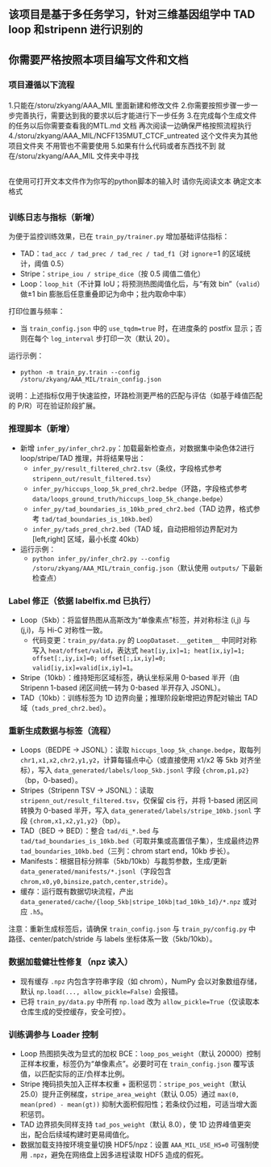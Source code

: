 ## 该项目是基于多任务学习，针对三维基因组学中 TAD loop 和stripenn 进行识别的
## 你需要严格按照本项目编写文件和文档


### 项目遵循以下流程 
#### 
1.只能在/storu/zkyang/AAA_MIL 里面新建和修改文件
2.你需要按照步骤一步一步完善执行，需要达到我的要求以后才能进行下一步任务
3.在完成每个生成文件的任务以后你需要查看我的MTL.md 文档 再次阅读一边确保严格按照流程执行
4./storu/zkyang/AAA_MIL/NCFF135MUT_CTCF_untreated 这个文件夹为其他项目文件夹 不用管也不需要使用
5.如果有什么代码或者东西找不到 就在/storu/zkyang/AAA_MIL 文件夹中寻找


##
在使用可打开文本文件作为你写的python脚本的输入时 请你先阅读文本 确定文本格式
##

### 训练日志与指标（新增）
为便于监控训练效果，已在 `train_py/trainer.py` 增加基础评估指标：
- TAD：`tad_acc / tad_prec / tad_rec / tad_f1`（对 `ignore`=1 的区域统计，阈值 0.5）
- Stripe：`stripe_iou / stripe_dice`（按 0.5 阈值二值化）
- Loop：`loop_hit`（不计算 IoU；将预测热图阈值化后，与“有效 bin”（`valid`）做±1 bin 膨胀后任意重叠即记为命中；批内取命中率）

打印位置与频率：
- 当 `train_config.json` 中的 `use_tqdm=true` 时，在进度条的 postfix 显示；否则在每个 `log_interval` 步打印一次（默认 20）。

运行示例：
- `python -m train_py.train --config /storu/zkyang/AAA_MIL/train_config.json`

说明：上述指标仅用于快速监控，环路检测更严格的匹配与评估（如基于峰值匹配的 P/R）可在验证阶段扩展。

### 推理脚本（新增）
- 新增 `infer_py/infer_chr2.py`：加载最新检查点，对数据集中染色体2进行 loop/stripe/TAD 推理，并将结果导出：
  - `infer_py/result_filtered_chr2.tsv`（条纹，字段格式参考 `stripenn_out/result_filtered.tsv`）
  - `infer_py/hiccups_loop_5k_pred_chr2.bedpe`（环路，字段格式参考 `data/loops_ground_truth/hiccups_loop_5k_change.bedpe`）
  - `infer_py/tad_boundaries_is_10kb_pred_chr2.bed`（TAD 边界，格式参考 `tad/tad_boundaries_is_10kb.bed`）
  - `infer_py/tads_pred_chr2.bed`（TAD 域，自动把相邻边界配对为 [left,right] 区域，最小长度 40kb）
- 运行示例：
  - `python infer_py/infer_chr2.py --config /storu/zkyang/AAA_MIL/train_config.json`（默认使用 `outputs/` 下最新检查点）

### Label 修正（依据 labelfix.md 已执行）
- Loop（5kb）：将监督热图从高斯改为“单像素点”标签，并对称标注 (i,j) 与 (j,i)，与 Hi-C 对称性一致。
  - 代码变更：`train_py/data.py` 的 `LoopDataset.__getitem__` 中同时对称写入 `heat/offset/valid`，表达式 `heat[iy,ix]=1; heat[ix,iy]=1; offset[:,iy,ix]=0; offset[:,ix,iy]=0; valid[iy,ix]=valid[ix,iy]=1`。
- Stripe（10kb）：维持矩形区域标签，确认坐标采用 0-based 半开（由 Stripenn 1-based 闭区间统一转为 0-based 半开存入 JSONL）。
- TAD（10kb）：训练标签为 1D 边界向量；推理阶段新增把边界配对输出 TAD 域（`tads_pred_chr2.bed`）。

### 重新生成数据与标签（流程）
- Loops（BEDPE → JSONL）：读取 `hiccups_loop_5k_change.bedpe`，取每列 `chr1,x1,x2,chr2,y1,y2`，计算每锚点中心（或直接使用 x1/x2 等 5kb 对齐坐标），写入 `data_generated/labels/loop_5kb.jsonl` 字段 `{chrom,p1,p2}`（bp，0-based）。
- Stripes（Stripenn TSV → JSONL）：读取 `stripenn_out/result_filtered.tsv`，仅保留 cis 行，并将 1-based 闭区间转换为 0-based 半开，写入 `data_generated/labels/stripe_10kb.jsonl` 字段 `{chrom,x1,x2,y1,y2}`（bp）。
- TAD（BED → BED）：整合 `tad/di_*.bed` 与 `tad/tad_boundaries_is_10kb.bed`（可取并集或高置信子集），生成最终边界 `tad_boundaries_10kb.bed`（三列：chrom start end，10kb 步长）。
- Manifests：根据目标分辨率（5kb/10kb）与裁剪参数，生成/更新 `data_generated/manifests/*.jsonl`（字段包含 `chrom,x0,y0,binsize,patch,center,stride`）。
- 缓存：运行既有数据切块流程，产出 `data_generated/cache/{loop_5kb|stripe_10kb|tad_10kb_1d}/*.npz` 或对应 `.h5`。

注意：重新生成标签后，请确保 `train_config.json` 与 `train_py/config.py` 中路径、center/patch/stride 与 labels 坐标体系一致（5kb/10kb）。

### 数据加载健壮性修复（npz 读入）
- 现有缓存 `.npz` 内包含字符串字段（如 chrom），NumPy 会以对象数组存储，默认 `np.load(..., allow_pickle=False)` 会报错。
- 已将 `train_py/data.py` 中所有 `np.load` 改为 `allow_pickle=True`（仅读取本仓库生成的受控缓存，安全可控）。

### 训练调参与 Loader 控制
- Loop 热图损失改为显式的加权 BCE：`loop_pos_weight`（默认 20000）控制正样本权重，标签仍为“单像素点”。必要时可在 `train_config.json` 覆写该值，以匹配实际的正/负样本比例。
- Stripe 掩码损失加入正样本权重 + 面积惩罚：`stripe_pos_weight`（默认 25.0）提升正例梯度，`stripe_area_weight`（默认 0.05）通过 `max(0, mean(pred) - mean(gt))` 抑制大面积假阳性；若条纹仍过粗，可适当增大面积惩罚。
- TAD 边界损失同样支持 `tad_pos_weight`（默认 8.0），使 1D 边界峰值更突出，配合后续域构建时更易阈值化。
- 数据加载支持按环境变量切换 HDF5/npz：设置 `AAA_MIL_USE_H5=0` 可强制使用 `.npz`，避免在网络盘上因多进程读取 HDF5 造成的假死。
